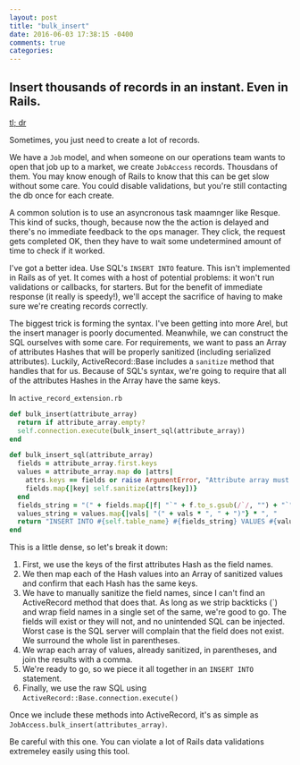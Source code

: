 ```yaml
---
layout: post
title: "bulk_insert"
date: 2016-06-03 17:38:15 -0400
comments: true
categories: 
---
```


## Insert thousands of records in an instant. Even in Rails.
<a href="#tl-dr-bulk_insert">tl; dr</a>

Sometimes, you just need to create a lot of records.

We have a `Job` model, and when someone on our operations team wants to open that job up to a market, we create `JobAccess` records. Thousdans of them. You may know enough of Rails to know that this can be get slow without some care. You could disable validations, but you're still contacting the db once for each create.

A common solution is to use an asyncronous task maamnger like Resque. This kind of sucks, though, because now the the action is delayed and there's no immediate feedback to the ops manager. They click, the request gets completed OK, then they have to wait some undetermined amount of time to check if it worked.

I've got a better idea. Use SQL's `INSERT INTO` feature. This isn't implemented in Rails as of yet. It comes with a host of potential problems: it won't run validations or callbacks, for starters. But for the benefit of immediate response (it really is speedy!), we'll accept the sacrifice of having to make sure we're creating records correctly.

The biggest trick is forming the syntax. I've been getting into more Arel, but the insert manager is poorly documented. Meanwhile, we can construct the SQL ourselves with some care. For requirements, we want to pass an Array of attributes Hashes that will be properly sanitized (including serialized attributes). Luckily, ActiveRecord::Base includes a `sanitize` method that handles that for us. Because of SQL's syntax, we're going to require that all of the attributes Hashes in the Array have the same keys.

<a name="tl-dr-bulk_insert"></a>

In `active_record_extension.rb`

```ruby
def bulk_insert(attribute_array)
  return if attribute_array.empty?
  self.connection.execute(bulk_insert_sql(attribute_array))
end

def bulk_insert_sql(attribute_array)
  fields = attribute_array.first.keys
  values = attribute_array.map do |attrs|
    attrs.keys == fields or raise ArgumentError, "Attribute array must all have the same keys. Expected #{fields * ', '}, got #{attrs.keys * ', '}"
    fields.map{|key| self.sanitize(attrs[key])}
  end
  fields_string = "(" + fields.map{|f| "`" + f.to_s.gsub(/`/, "") + "`"} * ", " + ")"
  values_string = values.map{|vals| "(" + vals * ", " + ")"} * ", "
  return "INSERT INTO #{self.table_name} #{fields_string} VALUES #{values_string}"
end
```

This is a little dense, so let's break it down:

1. First, we use the keys of the first attributes Hash as the field names.
2. We then map each of the Hash values into an Array of sanitized values and confirm that each Hash has the same keys.
3. We have to manually sanitize the field names, since I can't find an ActiveRecord method that does that. As long as we strip backticks (\`) and wrap field names in a single set of the same, we're good to go. The fields will exist or they will not, and no unintended SQL can be injected. Worst case is the SQL server will complain that the field does not exist. We surround the whole list in parentheses.
4. We wrap each array of values, already sanitized, in parentheses, and join the results with a comma.
5. We're ready to go, so we piece it all together in an `INSERT INTO` statement.
6. Finally, we use the raw SQL using `ActiveRecord::Base.connection.execute()`

Once we include these methods into ActiveRecord, it's as simple as `JobAccess.bulk_insert(attributes_array)`.

Be careful with this one. You can violate a lot of Rails data validations extremeley easily using this tool.